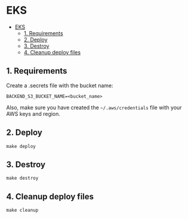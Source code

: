 # EKS

- [EKS](#eks)
  - [1. Requirements](#1-requirements)
  - [2. Deploy](#2-deploy)
  - [3. Destroy](#3-destroy)
  - [4. Cleanup deploy files](#4-cleanup-deploy-files)

## 1. Requirements

Create a .secrets file with the bucket name:

```shell
BACKEND_S3_BUCKET_NAME=<bucket_name>
```

Also, make sure you have created the `~/.aws/credentials` file with your AWS keys and region.

## 2. Deploy

```shell
make deploy
```

## 3. Destroy

```shell
make destroy
```

## 4. Cleanup deploy files
```shell
make cleanup
```
